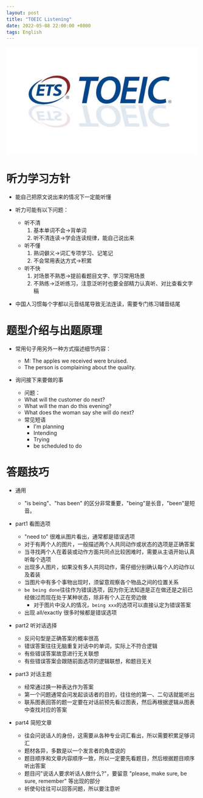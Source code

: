 ```yaml
---
layout: post
title: "TOEIC Listening"
date: 2022-05-08 22:00:00 +0800
tags: English
---
```


![TOEIC](/assets/images/2022-04-23-TOEIC_vocabulary_1.jpg)

# 听力学习方针

- 能自己把原文说出来的情况下一定能听懂

- 听力可能有以下问题：

  - 听不清
    1.  基本单词不会->背单词
    2.  听不清连读->学会连读规律，能自己说出来
  - 听不懂
    1. 熟词僻义->词汇专项学习、记笔记
    2. 不会常用表达方式->积累
  - 听不快
    1. 对场景不熟悉->提前看题目文字、学习常用场景
    2. 不熟练->泛听练习，注意泛听时也要全部精力认真听、对比查看文字稿

- 中国人习惯每个字都以元音结尾导致无法连读，需要专门练习辅音结尾

# 题型介绍与出题原理

- 常用句子用另外一种方式描述细节内容：

  - M: The apples we received were bruised.
  - The person is complaining about the quality.

- 询问接下来要做的事
  - 问题：
  - What will the customer do next?
  - What will the man do this evening?
  - What does the woman say she will do next?
  - 常见短语
    - I'm planning
    - Intending
    - Trying
    - be scheduled to do

# 答题技巧

- 通用

  - "is being"、"has been" 的区分非常重要，"being"是长音，"been"是短音。

- part1 看图选项

  - "need to" 很难从图片看出，通常都是错误选项
  - 对于有两个人的图片，一般描述两个人共同动作或状态的选项是正确答案
  - 当寻找两个人在着装或动作方面共同点比较困难时，需要从主语开始认真听每个选项
  - 出现多人图片，如果没有多人共同动作，需仔细分别确认每个人的动作以及着装
  - 当图片中有多个事物出现时，须留意观察各个物品之间的位置关系
  - `be being done`往往作为错误选项，因为你无法知道是正在做还是之前已经做过而现在处于某种状态，除非有个人正在旁边做
    - 对于图片中没人的情况，`being xxx`的选项可以直接认定为错误答案
  - 出现 all/exactly 很多时候都是错误选项

- part2 听对话选择

  - 反问句型是正确答案的概率很高
  - 错误答案往往无脑重复对话中的单词，实际上不符合逻辑
  - 有些错误答案故意进行无关联想
  - 有些错误答案会跟随前面选项的逻辑联想，和题目无关

- part3 对话主题

  - 经常通过换一种表达作为答案
  - 第一个问题通常会问发起谈话者的目的，往往他的第一、二句话就能听出
  - 联系图表回答的题一定要在对话前预先看过图表，然后再根据逻辑从图表中查找对应的答案

- part4 简短文章
  - 往会问说话人的身份，这需要从各种专业词汇看出，所以需要积累足够词汇
  - 题材各异，多数是以一个发言者的角度说的
  - 题目顺序和文章内容顺序一致，所以一定要先看题目，然后根据题目顺序听出答案
  - 题目问"说话人要求听话人做什么?"，要留意 "please, make sure, be sure, remember" 等出现的部分
  - 祈使句往往可以回答问题，所以要注意听
